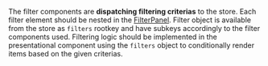 The filter components are **dispatching filtering criterias** to the store. Each filter element should be nested in the [FilterPanel](#filterpanel). Filter object is available from the store as `filters` rootkey and have subkeys accordingly to the filter components used. Filtering logic should be implemented in the presentational component using the `filters` object to conditionally render items based on the given criterias.
